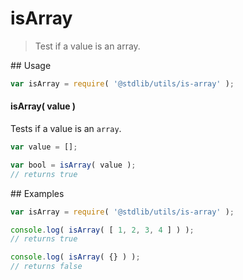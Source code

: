 # isArray

> Test if a value is an array.


<section class="usage">
## Usage

``` javascript
var isArray = require( '@stdlib/utils/is-array' );
```


#### isArray( value )

Tests if a value is an `array`.

``` javascript
var value = [];

var bool = isArray( value );
// returns true
```
</section>

<!-- /.usage -->

<section class="examples">
## Examples


``` javascript
var isArray = require( '@stdlib/utils/is-array' );

console.log( isArray( [ 1, 2, 3, 4 ] ) );
// returns true

console.log( isArray( {} ) );
// returns false
```
</section>

<!-- /.examples -->

<section class="links">
</section>

<!-- /.links -->

